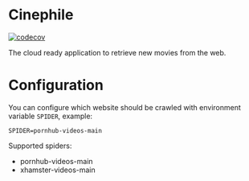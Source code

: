 # Cinephile

[![codecov](https://codecov.io/gh/dairlair/cinephile/branch/master/graph/badge.svg)](https://codecov.io/gh/dairlair/cinephile)

The cloud ready application to retrieve new movies from the web.

# Configuration

You can configure which website should be crawled with environment variable `SPIDER`, example:

```shell script
SPIDER=pornhub-videos-main
```

Supported spiders:

* pornhub-videos-main
* xhamster-videos-main